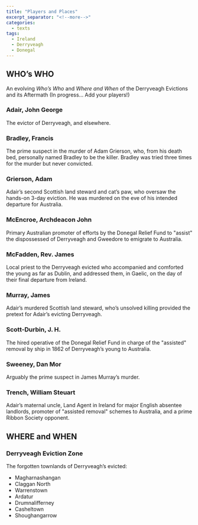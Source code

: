 ```yaml
---
title: "Players and Places"
excerpt_separator: "<!--more-->"
categories:
  - texts
tags:
  - Ireland
  - Derryveagh
  - Donegal
---
```

## WHO’s WHO  
An evolving _Who’s Who_ and _Where and When_ of the Derryveagh Evictions and its Aftermath (In progress... Add your players!)
<!--more-->
### Adair, John George  
The evictor of Derryveagh, and elsewhere.  

### Bradley, Francis  
The prime suspect in the murder of Adam Grierson, who, from his death bed, personally named Bradley to be the killer. Bradley was tried three times for the murder but never convicted.  

### Grierson, Adam  
Adair’s second Scottish land steward and cat’s paw, who oversaw the hands-on 3-day eviction. He was murdered on the eve of his intended departure for Australia.  

### McEncroe, Archdeacon John  
Primary Australian promoter of efforts by the Donegal Relief Fund to "assist" the dispossessed of Derryveagh and Gweedore to emigrate to Australia.  

### McFadden, Rev. James  
Local priest to the Derryveagh evicted who accompanied and comforted the young as far as Dublin, and addressed them, in Gaelic, on the day of their final departure from Ireland.  

### Murray, James  
Adair’s murdered Scottish land steward, who’s unsolved killing provided the pretext for Adair’s evicting Derryveagh.  

### Scott-Durbin, J. H.  
The hired operative of the Donegal Relief Fund in charge of the "assisted" removal by ship in 1862 of Derryveagh’s young to Australia.  

### Sweeney, Dan Mor  
Arguably the prime suspect in James Murray’s murder.  

### Trench, William Steuart  
Adair’s maternal uncle, Land Agent in Ireland for major English absentee landlords, promoter of "assisted removal" schemes to Australia, and a prime Ribbon Society opponent.  

## WHERE and WHEN  
### Derryveagh Eviction Zone  
The forgotten townlands of Derryveagh’s evicted:  
  - Magharnashangan  
  - Claggan North  
  - Warrenstown  
  - Ardatur  
  - Drumnalifferney  
  - Casheltown  
  - Shoughangarrow  
